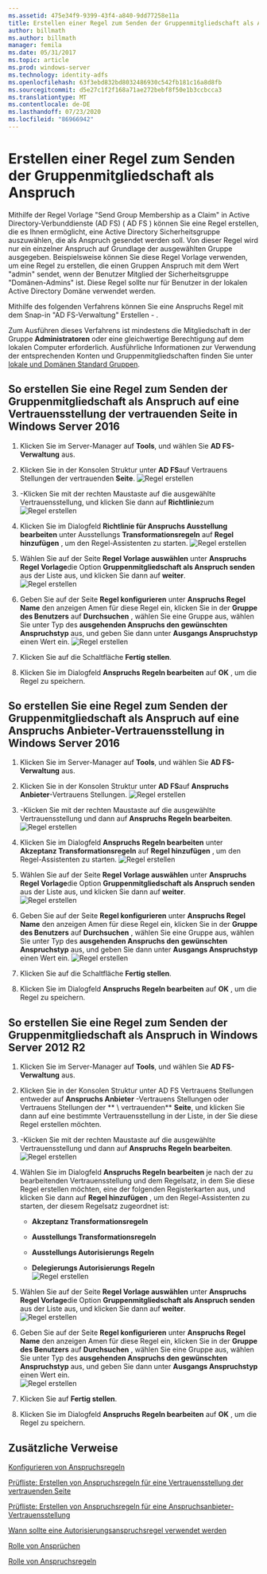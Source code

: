 ```yaml
---
ms.assetid: 475e34f9-9399-43f4-a840-9dd77258e11a
title: Erstellen einer Regel zum Senden der Gruppenmitgliedschaft als Anspruch
author: billmath
ms.author: billmath
manager: femila
ms.date: 05/31/2017
ms.topic: article
ms.prod: windows-server
ms.technology: identity-adfs
ms.openlocfilehash: 63f3ebd832bd8032486930c542fb181c16a8d8fb
ms.sourcegitcommit: d5e27c1f2f168a71ae272bebf8f50e1b3ccbcca3
ms.translationtype: MT
ms.contentlocale: de-DE
ms.lasthandoff: 07/23/2020
ms.locfileid: "86966942"
---
```

# <a name="create-a-rule-to-send-group-membership-as-a-claim"></a>Erstellen einer Regel zum Senden der Gruppenmitgliedschaft als Anspruch

Mithilfe der Regel Vorlage "Send Group Membership as a Claim" in Active Directory-Verbunddienste (AD FS) \( AD FS \) können Sie eine Regel erstellen, die es Ihnen ermöglicht, eine Active Directory Sicherheitsgruppe auszuwählen, die als Anspruch gesendet werden soll. Von dieser Regel wird nur ein einzelner Anspruch auf Grundlage der ausgewählten Gruppe ausgegeben. Beispielsweise können Sie diese Regel Vorlage verwenden, um eine Regel zu erstellen, die einen Gruppen Anspruch mit dem Wert "admin" sendet, wenn der Benutzer Mitglied der Sicherheitsgruppe "Domänen-Admins" ist. Diese Regel sollte nur für Benutzer in der lokalen Active Directory Domäne verwendet werden.  
  
Mithilfe des folgenden Verfahrens können Sie eine Anspruchs Regel mit dem Snap-in "AD FS-Verwaltung" Erstellen \- .  
  
Zum Ausführen dieses Verfahrens ist mindestens die Mitgliedschaft in der Gruppe **Administratoren** oder eine gleichwertige Berechtigung auf dem lokalen Computer erforderlich.  Ausführliche Informationen zur Verwendung der entsprechenden Konten und Gruppenmitgliedschaften finden Sie unter [lokale und Domänen Standard Gruppen](https://go.microsoft.com/fwlink/?LinkId=83477).   

## <a name="to-create-a-rule-to-send-group-membership-as-a-claim-on-a-relying-party-trust-in-windows-server-2016"></a>So erstellen Sie eine Regel zum Senden der Gruppenmitgliedschaft als Anspruch auf eine Vertrauensstellung der vertrauenden Seite in Windows Server 2016 

1.  Klicken Sie im Server-Manager auf **Tools**, und wählen Sie **AD FS-Verwaltung** aus.  
  
2.  Klicken Sie in der Konsolen Struktur unter **AD FS**auf Vertrauens Stellungen der vertrauenden **Seite**. 
![Regel erstellen](media/Create-a-Rule-to-Pass-Through-or-Filter-an-Incoming-Claim/claimrule9.PNG)  
  
3.  \-Klicken Sie mit der rechten Maustaste auf die ausgewählte Vertrauensstellung, und klicken Sie dann auf **Richtlinie**zum
![Regel erstellen](media/Create-a-Rule-to-Pass-Through-or-Filter-an-Incoming-Claim/claimrule10.PNG)   
  
4.  Klicken Sie im Dialogfeld **Richtlinie für Anspruchs Ausstellung bearbeiten** unter Ausstellungs **Transformationsregeln** auf **Regel hinzufügen** , um den Regel-Assistenten zu starten. 
![Regel erstellen](media/Create-a-Rule-to-Pass-Through-or-Filter-an-Incoming-Claim/claimrule11.PNG)    

5.  Wählen Sie auf der Seite **Regel Vorlage auswählen** unter **Anspruchs Regel Vorlage**die Option **Gruppenmitgliedschaft als Anspruch senden** aus der Liste aus, und klicken Sie dann auf **weiter**.  
![Regel erstellen](media/Create-a-Rule-to-Send-Group-Membership-as-a-Claim/group3.PNG)      

6.   Geben Sie auf der Seite **Regel konfigurieren** unter **Anspruchs Regel Name** den anzeigen Amen für diese Regel ein, klicken Sie in der **Gruppe des Benutzers** auf **Durchsuchen** , wählen Sie eine Gruppe aus, wählen Sie unter Typ des **ausgehenden Anspruchs den gewünschten Anspruchstyp** aus, und geben Sie dann unter **Ausgangs Anspruchstyp** einen Wert ein.
![Regel erstellen](media/Create-a-Rule-to-Send-Group-Membership-as-a-Claim/group4.PNG)   

7.  Klicken Sie auf die Schaltfläche **Fertig stellen**.  
  
8.  Klicken Sie im Dialogfeld **Anspruchs Regeln bearbeiten** auf **OK** , um die Regel zu speichern.
  
## <a name="to-create-a-rule-to-send-group-membership-as-a-claim-on-a-claims-provider-trust-in-windows-server-2016"></a>So erstellen Sie eine Regel zum Senden der Gruppenmitgliedschaft als Anspruch auf eine Anspruchs Anbieter-Vertrauensstellung in Windows Server 2016 
  
1.  Klicken Sie im Server-Manager auf **Tools**, und wählen Sie **AD FS-Verwaltung** aus.  
  
2.  Klicken Sie in der Konsolen Struktur unter **AD FS**auf **Anspruchs Anbieter**-Vertrauens Stellungen. 
![Regel erstellen](media/Create-a-Rule-to-Pass-Through-or-Filter-an-Incoming-Claim/claimrule1.PNG)  
  
3.  \-Klicken Sie mit der rechten Maustaste auf die ausgewählte Vertrauensstellung und dann auf **Anspruchs Regeln bearbeiten**.
![Regel erstellen](media/Create-a-Rule-to-Pass-Through-or-Filter-an-Incoming-Claim/claimrule2.PNG)   
  
4.  Klicken Sie im Dialogfeld **Anspruchs Regeln bearbeiten** unter **Akzeptanz Transformationsregeln** auf **Regel hinzufügen** , um den Regel-Assistenten zu starten.
![Regel erstellen](media/Create-a-Rule-to-Pass-Through-or-Filter-an-Incoming-Claim/claimrule3.PNG)    

5.  Wählen Sie auf der Seite **Regel Vorlage auswählen** unter **Anspruchs Regel Vorlage**die Option **Gruppenmitgliedschaft als Anspruch senden** aus der Liste aus, und klicken Sie dann auf **weiter**.  
![Regel erstellen](media/Create-a-Rule-to-Send-Group-Membership-as-a-Claim/group3.PNG)     

6.   Geben Sie auf der Seite **Regel konfigurieren** unter **Anspruchs Regel Name** den anzeigen Amen für diese Regel ein, klicken Sie in der **Gruppe des Benutzers** auf **Durchsuchen** , wählen Sie eine Gruppe aus, wählen Sie unter Typ des **ausgehenden Anspruchs den gewünschten Anspruchstyp** aus, und geben Sie dann unter **Ausgangs Anspruchstyp** einen Wert ein. 
![Regel erstellen](media/Create-a-Rule-to-Send-Group-Membership-as-a-Claim/group4.PNG)      

7.  Klicken Sie auf die Schaltfläche **Fertig stellen**.  
  
8.  Klicken Sie im Dialogfeld **Anspruchs Regeln bearbeiten** auf **OK** , um die Regel zu speichern.  




  
## <a name="to-create-a-rule-to-send-group-membership-as-a-claim-in-windows-server-2012-r2"></a>So erstellen Sie eine Regel zum Senden der Gruppenmitgliedschaft als Anspruch in Windows Server 2012 R2 
  
1.  Klicken Sie im Server-Manager auf **Tools**, und wählen Sie **AD FS-Verwaltung** aus.  
  
2.  Klicken Sie in der Konsolen Struktur unter AD FS Vertrauens Stellungen entweder auf **Anspruchs Anbieter** -Vertrauens Stellungen oder Vertrauens Stellungen der ** \\ vertrauenden** **Seite**, und klicken Sie dann auf eine bestimmte Vertrauensstellung in der Liste, in der Sie diese Regel erstellen möchten.  
  
3.  \-Klicken Sie mit der rechten Maustaste auf die ausgewählte Vertrauensstellung und dann auf **Anspruchs Regeln bearbeiten**.
![Regel erstellen](media/Create-a-Rule-to-Pass-Through-or-Filter-an-Incoming-Claim/claimrule6.PNG)  
  
4.  Wählen Sie im Dialogfeld **Anspruchs Regeln bearbeiten** je nach der zu bearbeitenden Vertrauensstellung und dem Regelsatz, in dem Sie diese Regel erstellen möchten, eine der folgenden Registerkarten aus, und klicken Sie dann auf **Regel hinzufügen** , um den Regel-Assistenten zu starten, der diesem Regelsatz zugeordnet ist:  
  
    -   **Akzeptanz Transformationsregeln**  
  
    -   **Ausstellungs Transformationsregeln**  
  
    -   **Ausstellungs Autorisierungs Regeln**  
  
    -   **Delegierungs Autorisierungs Regeln**  
![Regel erstellen](media/Create-a-Rule-to-Permit-All-Users/permitall5.PNG)
    
5.  Wählen Sie auf der Seite **Regel Vorlage auswählen** unter **Anspruchs Regel Vorlage**die Option **Gruppenmitgliedschaft als Anspruch senden** aus der Liste aus, und klicken Sie dann auf **weiter**.  
![Regel erstellen](media/Create-a-Rule-to-Send-Group-Membership-as-a-Claim/group1.PNG)

6.  Geben Sie auf der Seite **Regel konfigurieren** unter **Anspruchs Regel Name** den anzeigen Amen für diese Regel ein, klicken Sie in der **Gruppe des Benutzers** auf **Durchsuchen** , wählen Sie eine Gruppe aus, wählen Sie unter Typ des **ausgehenden Anspruchs den gewünschten Anspruchstyp** aus, und geben Sie dann unter **Ausgangs Anspruchstyp** einen Wert ein.  
![Regel erstellen](media/Create-a-Rule-to-Send-Group-Membership-as-a-Claim/group2.PNG)  

7.  Klicken Sie auf **Fertig stellen**.  
  
8.  Klicken Sie im Dialogfeld **Anspruchs Regeln bearbeiten** auf **OK** , um die Regel zu speichern.  



## <a name="additional-references"></a>Zusätzliche Verweise 
[Konfigurieren von Anspruchsregeln](Configure-Claim-Rules.md)  
 
[Prüfliste: Erstellen von Anspruchsregeln für eine Vertrauensstellung der vertrauenden Seite](/previous-versions/windows/it-pro/windows-server-2012-R2-and-2012/ee913578(v=ws.11))  

[Prüfliste: Erstellen von Anspruchsregeln für eine Anspruchsanbieter-Vertrauensstellung](/previous-versions/windows/it-pro/windows-server-2012-R2-and-2012/ee913564(v=ws.11))  
  
[Wann sollte eine Autorisierungsanspruchsregel verwendet werden](../../ad-fs/technical-reference/When-to-Use-an-Authorization-Claim-Rule.md)  

[Rolle von Ansprüchen](../../ad-fs/technical-reference/The-Role-of-Claims.md)  
  
[Rolle von Anspruchsregeln](../../ad-fs/technical-reference/The-Role-of-Claim-Rules.md) 
